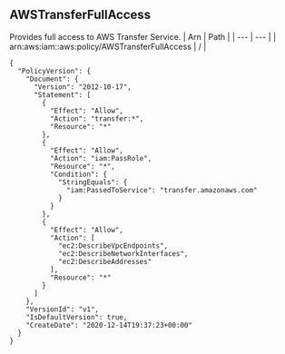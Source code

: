 
## AWSTransferFullAccess
Provides full access to AWS Transfer Service.
| Arn | Path |
| --- | --- |
| arn:aws:iam::aws:policy/AWSTransferFullAccess | / |
```
{
  "PolicyVersion": {
    "Document": {
      "Version": "2012-10-17",
      "Statement": [
        {
          "Effect": "Allow",
          "Action": "transfer:*",
          "Resource": "*"
        },
        {
          "Effect": "Allow",
          "Action": "iam:PassRole",
          "Resource": "*",
          "Condition": {
            "StringEquals": {
              "iam:PassedToService": "transfer.amazonaws.com"
            }
          }
        },
        {
          "Effect": "Allow",
          "Action": [
            "ec2:DescribeVpcEndpoints",
            "ec2:DescribeNetworkInterfaces",
            "ec2:DescribeAddresses"
          ],
          "Resource": "*"
        }
      ]
    },
    "VersionId": "v1",
    "IsDefaultVersion": true,
    "CreateDate": "2020-12-14T19:37:23+00:00"
  }
}
```
